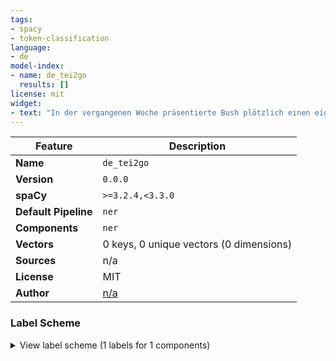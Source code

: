 ```yaml
---
tags:
- spacy
- token-classification
language:
- de
model-index:
- name: de_tei2go
  results: []
license: mit
widget:
- text: "In der vergangenen Woche präsentierte Bush plötzlich einen eigenen Plan zum Klimaschutz."
---
```

| Feature | Description                             |
| --- |-----------------------------------------|
| **Name** | `de_tei2go`                             |
| **Version** | `0.0.0`                                 |
| **spaCy** | `>=3.2.4,<3.3.0`                        |
| **Default Pipeline** | `ner`                                   |
| **Components** | `ner`                                   |
| **Vectors** | 0 keys, 0 unique vectors (0 dimensions) |
| **Sources** | n/a                                     |
| **License** | MIT                                     |
| **Author** | [n/a]()                                 |

### Label Scheme

<details>

<summary>View label scheme (1 labels for 1 components)</summary>

| Component | Labels |
| --- | --- |
| **`ner`** | `TIMEX` |

</details>